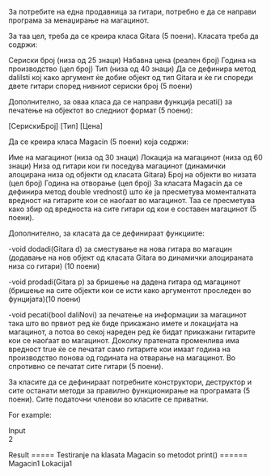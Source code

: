 За потребите на една продавница за гитари, потребно е да се направи програма за менаџирање на магацинот.

За таа цел, треба да се креира класа Gitara (5 поени). Класата треба да содржи:

Сериски број (низа од 25 знаци)
Набавна цена (реален број)
Година на производство (цел број)
Тип (низа од 40 знаци)
Да се дефинира метод daliIsti кој како аргумент ќе добие објект од тип Gitara и ќе ги спореди двете гитари според нивниот сериски број (5 поени)

Дополнително, за оваа класа да се направи функција pecati() за печатење на објектот во следниот формат (5 поени):

[СерискиБрој] [Тип] [Цена]

Да се креира класа Magacin (5 поени) која содржи:

Име на магацинот (низа од 30 знаци)
Локација на магацинот (низа од 60 знаци)
Низа од гитари кои ги поседува магацинот (динамички алоцирана низа од објекти од класата Gitara)
Број на објекти во низата (цел број)
Година на отвoрање (цел број)
За класата Magacin да се дефинира метод double vrednost() што ќе ја пресметува моменталната вредност на гитарите кои се наоѓаат во магацинот. Таа се пресметува како збир од вредноста на сите гитари од кои е составен магацинот (5 поени).

Дополнително, за класата да се дефинираат функциите:

-void dodadi(Gitara d) за сместување на нова гитара во магацин (додавање на нов објект од класата Gitara во динамички алоцираната низа со гитари) (10 поени)

-void prodadi(Gitara p) за бришење на дадена гитара од магацинот (бришење на сите објекти кои се исти како аргументот проследен во фунцијата)(10 поени)

-void pecati(bool daliNovi) за печатење на информации за магацинот така што во првиот ред ќе биде прикажано имете и локацијата на магацинот, а потоа во секој нареден ред ќе бидат прикажани гитарите кои се наоѓаат во магацинот. Доколку пратената променлива има вредност true ќе се печатат само гитарите кои имаат година на производство понова од годината на отварање на магацинот. Во спротивно се печатат сите гитари (5 поени).

За класите да се дефинираат потребните конструктори, деструктор и сите останати методи за правилно функционирање на програмата (5 поени). Сите податочни членови во класите се приватни.

For example:

Input	
2

Result
===== Testiranje na klasata Magacin so metodot print() ======
Magacin1 Lokacija1